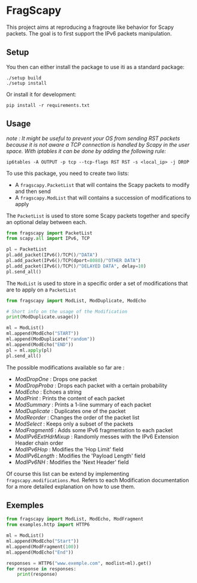 # FragScapy

This project aims at reproducing a fragroute like behavior for Scapy packets. The goal is to first support the IPv6 packets manipulation.

## Setup

You then can either install the package to use iti as a standard package:
```
./setup build
./setup install
```
Or install it for development:
```
pip install -r requirements.txt
```

## Usage

_note : It might be useful to prevent your OS from sending RST packets because it is not aware a TCP connection is handled by Scapy in the user space. With iptables it can be done by adding the following rule:_
```
ip6tables -A OUTPUT -p tcp --tcp-flags RST RST -s <local_ip> -j DROP
```

To use this package, you need to create two lists:
* A `fragscapy.PacketList` that will contains the Scapy packets to modify and then send
* A `fragscapy.ModList` that will contains a succession of modifications to apply

The `PacketList` is used to store some Scapy packets together and specify an optional delay between each.
```python
from fragscapy import PacketList
from scapy.all import IPv6, TCP

pl = PacketList
pl.add_packet(IPv6()/TCP()/"DATA")
pl.add_packet(IPv6()/TCP(dport=8080)/"OTHER DATA")
pl.add_packet(IPv6()/TCP()/"DELAYED DATA", delay=10)
pl.send_all()
```

The `ModList` is used to store in a specific order a set of modifications that are to apply on a `PacketList`
```python
from fragscapy import ModList, ModDuplicate, ModEcho

# Short info on the usage of the Modification
print(ModDuplicate.usage())

ml = ModList()
ml.append(ModEcho("START"))
ml.append(ModDuplicate("random"))
ml.append(ModEcho("END"))
pl = ml.apply(pl)
pl.send_all()
```

The possible modifications available so far are :
* _ModDropOne_ : Drops one packet
* _ModDropProba_ : Drops each packet with a certain probability
* _ModEcho_ : Echoes a string
* _ModPrint_ : Prints the content of each packet
* _ModSummary_ : Prints a 1-line summary of each packet
* _ModDuplicate_ : Duplicates one of the packet
* _ModReorder_ : Changes the order of the packet list
* _ModSelect_ : Keeps only a subset of the packets
* _ModFragment6_ : Adds some IPv6 fragmentation to each packet
* _ModIPv6ExtHdrMixup_ : Randomly messes with the IPv6 Extension Header chain order
* _ModIPv6Hop_ : Modifies the 'Hop Limit' field
* _ModIPv6Length_ : Modifies the 'Payload Length' field
* _ModIPv6NH_ : Modifies the 'Next Header' field

Of course this list can be extend by implementing `fragscapy.modifications.Mod`. Refers to each Modification documentation for a more detailed explanation on how to use them.

## Exemples

```python
from fragscapy import ModList, ModEcho, ModFragment
from examples.http import HTTP6

ml = ModList()
ml.append(ModEcho("Start"))
ml.append(ModFragment(100))
ml.append(ModEcho("End"))

responses = HTTP6("www.exemple.com", modlist=ml).get()
for response in responses:
    print(response)
```
